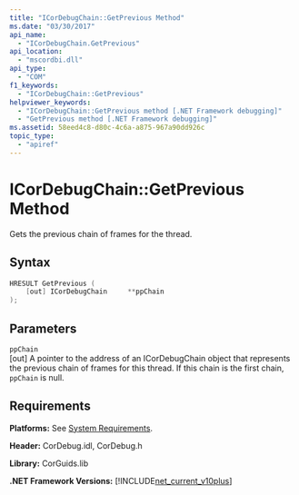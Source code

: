 ```yaml
---
title: "ICorDebugChain::GetPrevious Method"
ms.date: "03/30/2017"
api_name: 
  - "ICorDebugChain.GetPrevious"
api_location: 
  - "mscordbi.dll"
api_type: 
  - "COM"
f1_keywords: 
  - "ICorDebugChain::GetPrevious"
helpviewer_keywords: 
  - "ICorDebugChain::GetPrevious method [.NET Framework debugging]"
  - "GetPrevious method [.NET Framework debugging]"
ms.assetid: 58eed4c8-d80c-4c6a-a875-967a90dd926c
topic_type: 
  - "apiref"
---
```

# ICorDebugChain::GetPrevious Method
Gets the previous chain of frames for the thread.  
  
## Syntax  
  
```cpp  
HRESULT GetPrevious (  
    [out] ICorDebugChain     **ppChain  
);  
```  
  
## Parameters  
 `ppChain`  
 [out] A pointer to the address of an ICorDebugChain object that represents the previous chain of frames for this thread. If this chain is the first chain, `ppChain` is null.  
  
## Requirements  
 **Platforms:** See [System Requirements](../../../../docs/framework/get-started/system-requirements.md).  
  
 **Header:** CorDebug.idl, CorDebug.h  
  
 **Library:** CorGuids.lib  
  
 **.NET Framework Versions:** [!INCLUDE[net_current_v10plus](../../../../includes/net-current-v10plus-md.md)]
